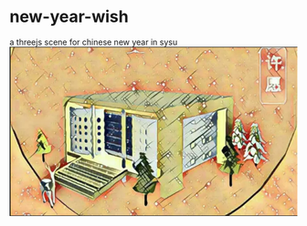 # new-year-wish
a threejs scene for chinese new year in sysu
![image](https://github.com/ljxcript/new-year-wish/blob/master/lib.png)
